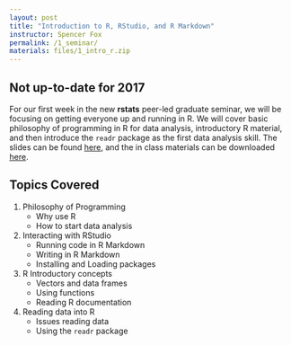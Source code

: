 ```yaml
---
layout: post
title: "Introduction to R, RStudio, and R Markdown"
instructor: Spencer Fox
permalink: /1_seminar/
materials: files/1_intro_r.zip
---
```

## Not up-to-date for 2017

For our first week in the new **rstats** peer-led graduate seminar, we will be focusing on getting everyone up and running in R. We will cover basic philosophy of programming in R for data analysis, introductory R material, and then introduce the `readr` package as the first data analysis skill. The slides can be found [here](https://github.com/CCBBatUT/rstats_fall2016/blob/gh-pages/files/intro_r_presentation.pdf), and the in class materials can be downloaded [here](https://github.com/CCBBatUT/rstats_fall2016/raw/gh-pages/files/1_intro_r.zip).

## Topics Covered
1. Philosophy of Programming
    - Why use R
    - How to start data analysis
1. Interacting with RStudio
    - Running code in R Markdown
    - Writing in R Markdown
    - Installing and Loading packages
1. R Introductory concepts
    - Vectors and data frames
    - Using functions
    - Reading R documentation
1. Reading data into R
    - Issues reading data
    - Using the `readr` package
    